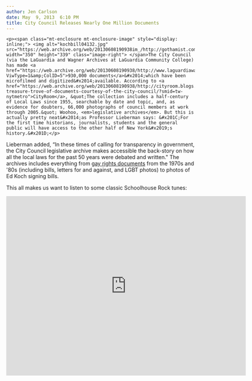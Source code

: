 ```yaml
---
author: Jen Carlson
date: May  9, 2013  6:10 PM
title: City Council Releases Nearly One Million Documents
---
```



	
	
	
	<p><span class="mt-enclosure mt-enclosure-image" style="display: inline;"> <img alt="kochbill04132.jpg" src="https://web.archive.org/web/20130608190938im_/http://gothamist.com/attachments/arts_jen/kochbill04132.jpg" width="350" height="339" class="image-right"> </span>The City Council (via the LaGuardia and Wagner Archives at LaGuardia Community College) has made <a href="https://web.archive.org/web/20130608190938/http://www.laguardiawagnerarchive.lagcc.cuny.edu/COLLECTIONS.aspx?ViwType=1&amp;ColID=5">930,000 documents</a>&#x2014;which have been microfilmed and digitized&#x2014;available. According to <a href="https://web.archive.org/web/20130608190938/http://cityroom.blogs.nytimes.com/2013/05/09/a-treasure-trove-of-documents-courtesy-of-the-city-council/?smid=tw-nytmetro">CityRoom</a>, &quot;The collection includes a half-century of Local Laws since 1955, searchable by date and topic, and, as evidence for doubters, 66,000 photographs of council members at work through 2005.&quot; Woohoo, <em>legislative archives</em>. But this is actually pretty neat&#x2014;as Professor Lieberman says: &#x201C;For the first time historians, journalists, students and the general public will have access to the other half of New York&#x2019;s history.&#x201D;</p>

<p>Lieberman added, &#x201C;In these times of calling for transparency in government, the City Council legislative archive makes accessible the back-story on how all the local laws for the past 50 years were debated and written.&quot; The archives includes everything from <a href="https://web.archive.org/web/20130608190938/http://www.laguardiawagnerarchive.lagcc.cuny.edu/FileBrowser.aspx?LinkToFile=FILES_DOC/NYCC_DOCS/HIGHLIGHTS/Gay_Rights_Docs.pdf">gay rights documents</a> from the 1970s and &apos;80s (including bills, letters for and against, and LGBT photos) to photos of Ed Koch signing bills. </p>

<p>This all makes us want to listen to some classic Schoolhouse Rock tunes:</p>

<p><iframe width="640" height="480" src="https://web.archive.org/web/20130608190938if_/http://www.youtube.com/embed/In3V3FknAsE" frameborder="0" allowfullscreen></iframe></p>
	
	
	
	
	
